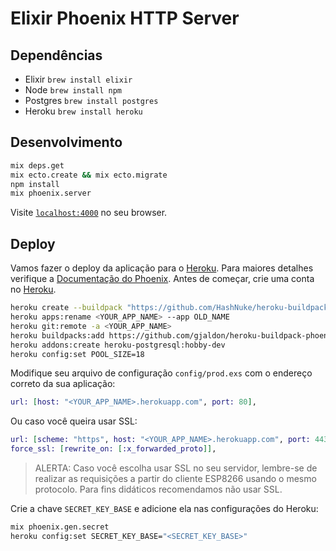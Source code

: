 # Elixir Phoenix HTTP Server

## Dependências

* Elixir `brew install elixir`
* Node `brew install npm`
* Postgres `brew install postgres`
* Heroku `brew install heroku`

## Desenvolvimento

```bash
mix deps.get
mix ecto.create && mix ecto.migrate
npm install
mix phoenix.server
```

Visite [`localhost:4000`](http://localhost:4000) no seu browser.

## Deploy

Vamos fazer o deploy da aplicação para o [Heroku](https://www.heroku.com/). Para maiores detalhes verifique a [Documentação do Phoenix](http://www.phoenixframework.org/docs/heroku). Antes de começar, crie uma conta no [Heroku](https://www.heroku.com/).

```bash
heroku create --buildpack "https://github.com/HashNuke/heroku-buildpack-elixir.git"
heroku apps:rename <YOUR_APP_NAME> --app OLD_NAME
heroku git:remote -a <YOUR_APP_NAME>
heroku buildpacks:add https://github.com/gjaldon/heroku-buildpack-phoenix-static.git
heroku addons:create heroku-postgresql:hobby-dev
heroku config:set POOL_SIZE=18
```

Modifique seu arquivo de configuração `config/prod.exs` com o endereço correto da sua aplicação:

```elixir
url: [host: "<YOUR_APP_NAME>.herokuapp.com", port: 80],
```

Ou caso você queira usar SSL:

```elixir
url: [scheme: "https", host: "<YOUR_APP_NAME>.herokuapp.com", port: 443],
force_ssl: [rewrite_on: [:x_forwarded_proto]],
```

> ALERTA: Caso você escolha usar SSL no seu servidor, lembre-se de realizar as requisições a partir do cliente ESP8266 usando o mesmo protocolo. Para fins didáticos recomendamos não usar SSL.

Crie a chave `SECRET_KEY_BASE` e adicione ela nas configurações do Heroku:

```bash
mix phoenix.gen.secret
heroku config:set SECRET_KEY_BASE="<SECRET_KEY_BASE>"
```
